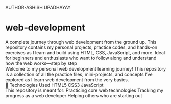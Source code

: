 AUTHOR-ASHISH UPADHAYAY
# web-development
A complete journey through web development from the ground up. This repository contains my personal projects, practice codes, and hands-on exercises as I learn and build using HTML, CSS, JavaScript, and more. Ideal for beginners and enthusiasts who want to follow along and understand how the web works—step by step<br>
Welcome to my personal web development learning journey! This repository is a collection of all the practice files, mini-projects, and concepts I’ve explored as I learn web development from the very basics.<br>
🔧 Technologies Used
HTML5
CSS3
JavaScript<br>
This repository is meant for:
Practicing core web technologies
Tracking my progress as a web developer
Helping others who are starting out

